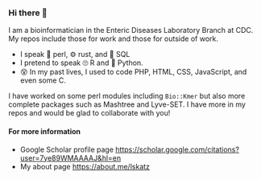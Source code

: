 ### Hi there 👋

<!--
**lskatz/lskatz** is a ✨ _special_ ✨ repository because its `README.md` (this file) appears on your GitHub profile.
-->

I am a bioinformatician in the Enteric Diseases Laboratory Branch at CDC. My repos include those for work and those for outside of work.

- I speak :camel: perl, :gear: rust, and :dolphin: SQL
- I pretend to speak :roll_eyes: R and :snake: Python.
- :dizzy_face: In my past lives, I used to code PHP, HTML, CSS, JavaScript, and even some C.

I have worked on some perl modules including `Bio::Kmer` but also more complete packages such as Mashtree and Lyve-SET.
I have more in my repos and would be glad to collaborate with you!

#### For more information

* Google Scholar profile page https://scholar.google.com/citations?user=7ye89WMAAAAJ&hl=en
* My about page https://about.me/lskatz
